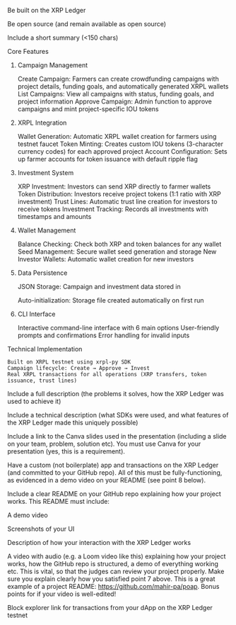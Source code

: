 Be built on the XRP Ledger

Be open source (and remain available as open source)

Include a short summary (<150 chars)

Core Features
1. Campaign Management

    Create Campaign: Farmers can create crowdfunding campaigns with project details, funding goals, and automatically generated XRPL wallets
    List Campaigns: View all campaigns with status, funding goals, and project information
    Approve Campaign: Admin function to approve campaigns and mint project-specific IOU tokens

2. XRPL Integration

    Wallet Generation: Automatic XRPL wallet creation for farmers using testnet faucet
    Token Minting: Creates custom IOU tokens (3-character currency codes) for each approved project
    Account Configuration: Sets up farmer accounts for token issuance with default ripple flag

3. Investment System

    XRP Investment: Investors can send XRP directly to farmer wallets
    Token Distribution: Investors receive project tokens (1:1 ratio with XRP investment)
    Trust Lines: Automatic trust line creation for investors to receive tokens
    Investment Tracking: Records all investments with timestamps and amounts

4. Wallet Management

    Balance Checking: Check both XRP and token balances for any wallet
    Seed Management: Secure wallet seed generation and storage
    New Investor Wallets: Automatic wallet creation for new investors

5. Data Persistence

    JSON Storage: Campaign and investment data stored in 

    Auto-initialization: Storage file created automatically on first run

6. CLI Interface

    Interactive command-line interface with 6 main options
    User-friendly prompts and confirmations
    Error handling for invalid inputs

Technical Implementation

    Built on XRPL testnet using xrpl-py SDK 
    Campaign lifecycle: Create → Approve → Invest
    Real XRPL transactions for all operations (XRP transfers, token issuance, trust lines)

Include a full description (the problems it solves, how the XRP Ledger was used to achieve it)

Include a technical description (what SDKs were used, and what features of the XRP Ledger made this uniquely possible)

Include a link to the Canva slides used in the presentation (including a slide on your team, problem, solution etc). You must use Canva for your presentation (yes, this is a requirement).

Have a custom (not boilerplate) app and transactions on the XRP Ledger (and committed to your GitHub repo). All of this must be fully-functioning, as evidenced in a demo video on your README (see point 8 below).

Include a clear README on your GitHub repo explaining how your project works. This README must include:

A demo video

Screenshots of your UI

Description of how your interaction with the XRP Ledger works

A video with audio (e.g. a Loom video like this) explaining how your project works, how the GitHub repo is structured, a demo of everything working etc. This is vital, so that the judges can review your project properly. Make sure you explain clearly how you satisfied point 7 above. This is a great example of a project README: https://github.com/mahir-pa/poap. Bonus points for if your video is well-edited!

Block explorer link for transactions from your dApp on the XRP Ledger testnet


